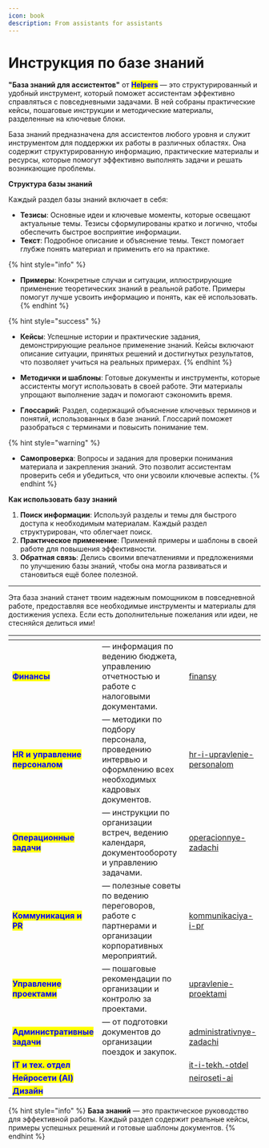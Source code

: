 ```yaml
---
icon: book
description: From assistants for assistants
---
```


# Инструкция по базе знаний

**"База знаний для ассистентов"** от <mark style="color:blue;">**Helpers**</mark> — это структурированный и удобный инструмент, который поможет ассистентам эффективно справляться с повседневными задачами. В ней собраны практические кейсы, пошаговые инструкции и методические материалы, разделенные на ключевые блоки.

База знаний предназначена для ассистентов любого уровня и служит инструментом для поддержки их работы в различных областях. Она содержит структурированную информацию, практические материалы и ресурсы, которые помогут эффективно выполнять задачи и решать возникающие проблемы.

**Структура базы знаний**

Каждый раздел базы знаний включает в себя:

* **Тезисы**: Основные идеи и ключевые моменты, которые освещают актуальные темы. Тезисы сформулированы кратко и логично, чтобы обеспечить быстрое восприятие информации.
* **Текст**: Подробное описание и объяснение темы. Текст помогает глубже понять материал и применить его на практике.

{% hint style="info" %}
* **Примеры**: Конкретные случаи и ситуации, иллюстрирующие применение теоретических знаний в реальной работе. Примеры помогут лучше усвоить информацию и понять, как её использовать.
{% endhint %}

{% hint style="success" %}
* **Кейсы**: Успешные истории и практические задания, демонстрирующие реальное применение знаний. Кейсы включают описание ситуации, принятых решений и достигнутых результатов, что позволяет учиться на реальных примерах.
{% endhint %}

* **Методички и шаблоны**: Готовые документы и инструменты, которые ассистенты могут использовать в своей работе. Эти материалы упрощают выполнение задач и помогают сэкономить время.
* **Глоссарий**: Раздел, содержащий объяснение ключевых терминов и понятий, использованных в базе знаний. Глоссарий поможет разобраться с терминами и повысить понимание тем.

{% hint style="warning" %}
* **Самопроверка**: Вопросы и задания для проверки понимания материала и закрепления знаний. Это позволит ассистентам проверить себя и убедиться, что они усвоили ключевые аспекты.
{% endhint %}



**Как использовать базу знаний**

1. **Поиск информации**: Используй разделы и темы для быстрого доступа к необходимым материалам. Каждый раздел структурирован, что облегчает поиск.
2. **Практическое применение**: Применяй примеры и шаблоны в своей работе для повышения эффективности.
3. **Обратная связь**: Делись своими впечатлениями и предложениями по улучшению базы знаний, чтобы она могла развиваться и становиться ещё более полезной.

***

Эта база знаний станет твоим надежным помощником в повседневной работе, предоставляя все необходимые инструменты и материалы для достижения успеха. Если есть дополнительные пожелания или идеи, не стесняйся делиться ими!



<table data-view="cards" data-full-width="false"><thead><tr><th></th><th></th><th data-hidden data-card-target data-type="content-ref"></th></tr></thead><tbody><tr><td><mark style="color:blue;"><strong>Финансы</strong></mark></td><td> — информация по ведению бюджета, управлению отчетностью и работе с налоговыми документами.</td><td><a href="../zadachi-assistenta/finansy/">finansy</a></td></tr><tr><td><mark style="color:blue;"><strong>HR и управление персоналом</strong></mark></td><td>— методики по подбору персонала, проведению интервью и оформлению всех необходимых кадровых документов.</td><td><a href="../zadachi-assistenta/hr-i-upravlenie-personalom/">hr-i-upravlenie-personalom</a></td></tr><tr><td><mark style="color:blue;"><strong>Операционные задачи</strong></mark></td><td>— инструкции по организации встреч, ведению календаря, документообороту и управлению задачами.</td><td><a href="../zadachi-assistenta/operacionnye-zadachi/">operacionnye-zadachi</a></td></tr><tr><td><mark style="color:blue;"><strong>Коммуникация и PR</strong></mark></td><td>— полезные советы по ведению переговоров, работе с партнерами и организации корпоративных мероприятий.</td><td><a href="../zadachi-assistenta/kommunikaciya-i-pr/">kommunikaciya-i-pr</a></td></tr><tr><td><mark style="color:blue;"><strong>Управление проектами</strong></mark></td><td>— пошаговые рекомендации по организации и контролю за проектами.</td><td><a href="../zadachi-assistenta/upravlenie-proektami/">upravlenie-proektami</a></td></tr><tr><td><mark style="color:blue;"><strong>Административные задачи</strong></mark></td><td>— от подготовки документов до организации поездок и закупок.</td><td><a href="../zadachi-assistenta/administrativnye-zadachi/">administrativnye-zadachi</a></td></tr><tr><td><mark style="color:blue;"><strong>IT и тех. отдел</strong></mark></td><td></td><td><a href="../zadachi-assistenta/it-i-tekh.-otdel/">it-i-tekh.-otdel</a></td></tr><tr><td><mark style="color:blue;"><strong>Нейросети (AI)</strong></mark></td><td></td><td><a href="../zadachi-assistenta/neiroseti-ai/">neiroseti-ai</a></td></tr><tr><td><mark style="color:blue;"><strong>Дизайн</strong></mark></td><td></td><td></td></tr></tbody></table>

{% hint style="info" %}
**База знаний** — это практическое руководство для эффективной работы. Каждый раздел содержит реальные кейсы, примеры успешных решений и готовые шаблоны документов.
{% endhint %}
